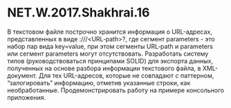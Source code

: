 # NET.W.2017.Shakhrai.16
В текстовом файле построчно хранится информация о URL-адресах, представленных в виде <scheme>://<host>/<URL‐path>?<parameters>, где сегмент parameters - это набор пар вида key=value, при этом сегменты URL‐path и parameters  или сегмент parameters могут отсутствовать. 
  Разработать систему типов (руководствоваться принципами SOLID) для экспорта данных, полученных на основе разбора информации текстового файла, в XML-документ.
  Для тех URL-адресов, которые не совпадают с паттерном, “залогировать” информацию, отметив указанные строки, как необработанные. 
  Продемонстрировать работу на примере консольного приложения.
